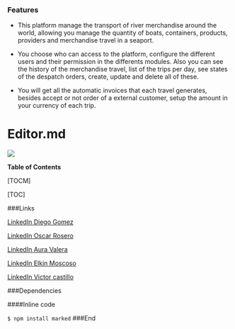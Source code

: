 ### Features

- This platform manage the transport of river merchandise around the world, allowing you manage the quantity of boats, containers, products, providers and merchandise travel in a seaport.

- You choose who can access to the platform, configure the different users and their permission in the differents modules. Also you can see the history of the merchandise travel, list of the trips per day, see states of the despatch orders, create, update and delete all of these.

- You will get all the automatic invoices that each travel generates,  besides accept or not order of a external customer, setup the amount in your currency of each trip.
# Editor.md

![](https://previews.123rf.com/images/alexutemov/alexutemov1604/alexutemov160400820/54707175-plataformas-petrol%C3%ADferas-mar%C3%ADtimas-s%C3%ADmbolo-de-la-plataforma-de-perforaci%C3%B3n-de-petr%C3%B3leo-y-equipo-de-p.jpg)


**Table of Contents**

[TOCM]

[TOC]


###Links

[LinkedIn Diego Gomez](http://localhost/)

[LinkedIn Oscar Rosero](http://localhost/)

[LinkedIn Aura Valera](http://localhost/)

[LinkedIn Elkin Moscoso](http://localhost/)

[LinkedIn Victor castillo](http://localhost/)



###Dependencies

####Inline code

`$ npm install marked`
###End